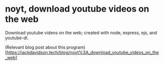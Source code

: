 # noyt, download youtube videos on the web
Download youtube videos on the web; created with node, express,
ejs, and youtube-dl.

(Relevant blog post about this program)[https://jackdavidson.tech/blog/noyt%3A_download_youtube_videos_on_the_web]

